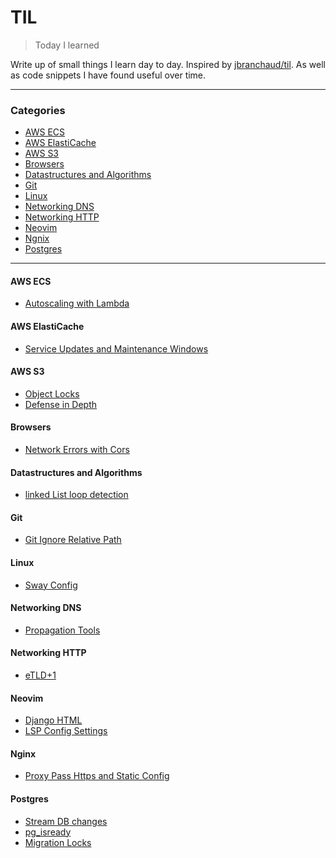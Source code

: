 # TIL
> Today I learned

Write up of small things I learn day to day. Inspired by [jbranchaud/til](https://github.com/jbranchaud/til).
As well as code snippets I have found useful over time.

---
### Categories
- [AWS ECS](#aws-ecs)
- [AWS ElastiCache](#aws-elasticache)
- [AWS S3](#aws-s3)
- [Browsers](#browsers)
- [Datastructures and Algorithms](#datastructures-and-algorithms)
- [Git](#git)
- [Linux](#linux)
- [Networking DNS](#networking-dns)
- [Networking HTTP](#networking-http)
- [Neovim](#neovim)
- [Ngnix](#nginx)
- [Postgres](#postgres)

----
#### AWS ECS
- [Autoscaling with Lambda](aws/ecs/autoscaling-with-lambda.md)

#### AWS ElastiCache
- [Service Updates and Maintenance Windows](aws/elasticache/service-updates-and-maintenance-windows.md)

#### AWS S3
- [Object Locks](aws/s3/object-locks.md)
- [Defense in Depth](aws/s3/defense-in-depth.md)

#### Browsers
- [Network Errors with Cors](browsers/network-errors-with-cors.md)

#### Datastructures and Algorithms
- [linked List loop detection](dsa/linked-list/loop-detection.md)

#### Git
- [Git Ignore Relative Path](git/git-ignore-relative.md)

#### Linux
- [Sway Config](linux/window-managers/sway-config.md)

#### Networking DNS
- [Propagation Tools](networking/dns/propagation-tools.md)

#### Networking HTTP
- [eTLD+1](networking/http/etld+1.md)

#### Neovim
- [Django HTML](neovim/django-html.md)
- [LSP Config Settings](neovim/lsp-config-settings.md)

#### Nginx
- [Proxy Pass Https and Static Config](nginx/proxy-pass-https-and-static-config.md)

#### Postgres
- [Stream DB changes](postgres/stream-db-changes.md)
- [pg_isready](postgres/pg_isready.md)
- [Migration Locks](postgres/migration_locks.md)
